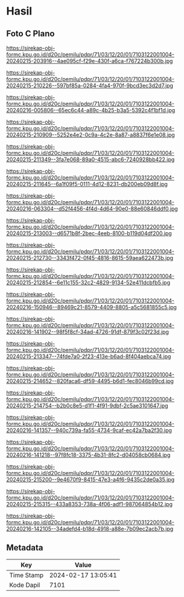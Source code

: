 # Hasil

## Foto C Plano

https://sirekap-obj-formc.kpu.go.id/d20c/pemilu/pdpr/71/03/12/20/01/7103122001004-20240215-203916--4ae095cf-f29e-430f-a6ca-f767224b300b.jpg

https://sirekap-obj-formc.kpu.go.id/d20c/pemilu/pdpr/71/03/12/20/01/7103122001004-20240215-210226--597bf85a-0284-4fa4-970f-9bcd3ec3d2d7.jpg

https://sirekap-obj-formc.kpu.go.id/d20c/pemilu/pdpr/71/03/12/20/01/7103122001004-20240216-005806--65ec6c44-a89c-4b25-b3a5-5392c4f1bf1d.jpg

https://sirekap-obj-formc.kpu.go.id/d20c/pemilu/pdpr/71/03/12/20/01/7103122001004-20240215-210909--5252e4e2-0c9a-4c2e-8a87-a8837f6e1e08.jpg

https://sirekap-obj-formc.kpu.go.id/d20c/pemilu/pdpr/71/03/12/20/01/7103122001004-20240215-211349--3fa7e068-89a0-4515-abc6-7240928bb422.jpg

https://sirekap-obj-formc.kpu.go.id/d20c/pemilu/pdpr/71/03/12/20/01/7103122001004-20240215-211645--6a1f09f5-0111-4d12-8231-db200eb09d8f.jpg

https://sirekap-obj-formc.kpu.go.id/d20c/pemilu/pdpr/71/03/12/20/01/7103122001004-20240216-063304--d52f4456-4f4d-4d64-90e0-88e60846ddf0.jpg

https://sirekap-obj-formc.kpu.go.id/d20c/pemilu/pdpr/71/03/12/20/01/7103122001004-20240215-213003--d6571b8f-2bec-4eeb-8100-b119d04df200.jpg

https://sirekap-obj-formc.kpu.go.id/d20c/pemilu/pdpr/71/03/12/20/01/7103122001004-20240215-212730--3343f472-0f45-4816-8615-59aea622473b.jpg

https://sirekap-obj-formc.kpu.go.id/d20c/pemilu/pdpr/71/03/12/20/01/7103122001004-20240215-212854--6e11c155-32c2-4829-9134-52e411dcbfb5.jpg

https://sirekap-obj-formc.kpu.go.id/d20c/pemilu/pdpr/71/03/12/20/01/7103122001004-20240216-150946--89469c21-8579-4409-8805-a5c5681855c5.jpg

https://sirekap-obj-formc.kpu.go.id/d20c/pemilu/pdpr/71/03/12/20/01/7103122001004-20240216-141902--98f5f8cf-34ad-4726-91df-879f3c02f23d.jpg

https://sirekap-obj-formc.kpu.go.id/d20c/pemilu/pdpr/71/03/12/20/01/7103122001004-20240215-213347--74fde7a0-2f23-413e-b6ad-8f404aebca74.jpg

https://sirekap-obj-formc.kpu.go.id/d20c/pemilu/pdpr/71/03/12/20/01/7103122001004-20240215-214652--820faca6-df59-4495-b6d1-fec8046b99cd.jpg

https://sirekap-obj-formc.kpu.go.id/d20c/pemilu/pdpr/71/03/12/20/01/7103122001004-20240215-214754--b2b0c8e5-d1f1-4f91-9dbf-2c5ae3101647.jpg

https://sirekap-obj-formc.kpu.go.id/d20c/pemilu/pdpr/71/03/12/20/01/7103122001004-20240216-141357--940c739a-fa55-4734-9caf-ec42a7ba2f30.jpg

https://sirekap-obj-formc.kpu.go.id/d20c/pemilu/pdpr/71/03/12/20/01/7103122001004-20240216-141218--97f8fc18-3375-4b31-8fc2-d04058cb0684.jpg

https://sirekap-obj-formc.kpu.go.id/d20c/pemilu/pdpr/71/03/12/20/01/7103122001004-20240215-215200--9e4670f9-8415-47e3-a4f6-9435c2de0a35.jpg

https://sirekap-obj-formc.kpu.go.id/d20c/pemilu/pdpr/71/03/12/20/01/7103122001004-20240215-215315--433a8353-738a-4f06-adf1-987064854b12.jpg

https://sirekap-obj-formc.kpu.go.id/d20c/pemilu/pdpr/71/03/12/20/01/7103122001004-20240216-142105--34adefd4-b18d-4918-a88e-7b09ec2acb7b.jpg


## Metadata

| Key        | Value               |
| ---------- | ------------------- |
| Time Stamp | 2024-02-17 13:05:41 |
| Kode Dapil | 7101                |



